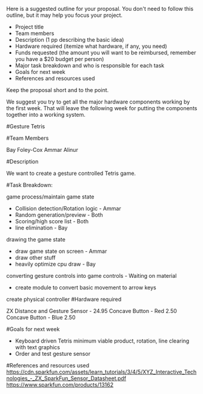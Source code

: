 
Here is a suggested outline for your proposal. You don't need to follow this
outline, but it may help you focus your project.

* Project title
* Team members
* Description (1 pp describing the basic idea)
* Hardware required (itemize what hardware, if any, you need)
* Funds requested (the amount you will want to be reimbursed, remember you have
  a $20 budget per person)
* Major task breakdown and who is responsible for each task
* Goals for next week
* References and resources used

Keep the proposal short and to the point.

We suggest you try to get all the major hardware components working by the
first week. That will leave the following week for putting the components
together into a working system.

#Gesture Tetris

#Team Members

Bay Foley-Cox
Ammar Alinur

#Description

We want to create a gesture controlled Tetris game.

#Task Breakdown:

game process/maintain game state

* Collision detection/Rotation logic  - Ammar
* Random generation/preview - Both
* Scoring/high score list - Both
* line elimination - Bay

drawing the game state
* draw game state on screen - Ammar
* draw other stuff
* heavily optimize cpu draw - Bay

converting gesture controls into game controls - Waiting on material
* create module to convert basic movement to arrow keys

create physical controller
#Hardware required

ZX Distance and Gesture Sensor - 24.95
Concave Button - Red 2.50
Concave Button - Blue 2.50

#Goals for next week
* Keyboard driven Tetris minimum viable product, rotation, line clearing with text graphics
* Order and test gesture sensor

#References and resources used
https://cdn.sparkfun.com/assets/learn_tutorials/3/4/5/XYZ_Interactive_Technologies_-_ZX_SparkFun_Sensor_Datasheet.pdf
https://www.sparkfun.com/products/13162
